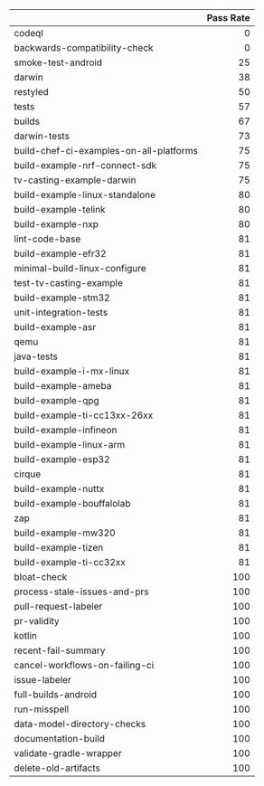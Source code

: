 |                                         |   Pass Rate |
|:----------------------------------------|------------:|
| codeql                                  |           0 |
| backwards-compatibility-check           |           0 |
| smoke-test-android                      |          25 |
| darwin                                  |          38 |
| restyled                                |          50 |
| tests                                   |          57 |
| builds                                  |          67 |
| darwin-tests                            |          73 |
| build-chef-ci-examples-on-all-platforms |          75 |
| build-example-nrf-connect-sdk           |          75 |
| tv-casting-example-darwin               |          75 |
| build-example-linux-standalone          |          80 |
| build-example-telink                    |          80 |
| build-example-nxp                       |          80 |
| lint-code-base                          |          81 |
| build-example-efr32                     |          81 |
| minimal-build-linux-configure           |          81 |
| test-tv-casting-example                 |          81 |
| build-example-stm32                     |          81 |
| unit-integration-tests                  |          81 |
| build-example-asr                       |          81 |
| qemu                                    |          81 |
| java-tests                              |          81 |
| build-example-i-mx-linux                |          81 |
| build-example-ameba                     |          81 |
| build-example-qpg                       |          81 |
| build-example-ti-cc13xx-26xx            |          81 |
| build-example-infineon                  |          81 |
| build-example-linux-arm                 |          81 |
| build-example-esp32                     |          81 |
| cirque                                  |          81 |
| build-example-nuttx                     |          81 |
| build-example-bouffalolab               |          81 |
| zap                                     |          81 |
| build-example-mw320                     |          81 |
| build-example-tizen                     |          81 |
| build-example-ti-cc32xx                 |          81 |
| bloat-check                             |         100 |
| process-stale-issues-and-prs            |         100 |
| pull-request-labeler                    |         100 |
| pr-validity                             |         100 |
| kotlin                                  |         100 |
| recent-fail-summary                     |         100 |
| cancel-workflows-on-failing-ci          |         100 |
| issue-labeler                           |         100 |
| full-builds-android                     |         100 |
| run-misspell                            |         100 |
| data-model-directory-checks             |         100 |
| documentation-build                     |         100 |
| validate-gradle-wrapper                 |         100 |
| delete-old-artifacts                    |         100 |